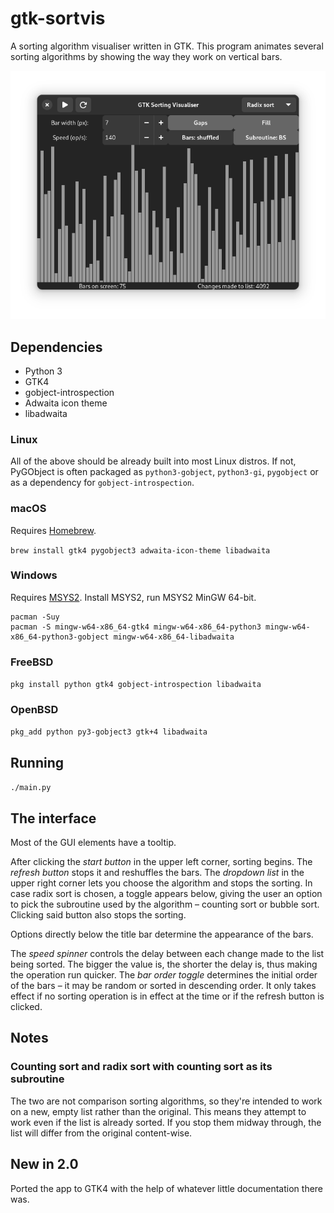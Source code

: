 # gtk-sortvis
A sorting algorithm visualiser written in GTK. This program animates several sorting algorithms by showing the way they work on vertical bars.

![Screenshot](screenshot.png)

## Dependencies
* Python 3
* GTK4
* gobject-introspection
* Adwaita icon theme
* libadwaita

### Linux
All of the above should be already built into most Linux distros. If not, PyGObject is often packaged as `python3-gobject`, `python3-gi`, `pygobject` or as a dependency for `gobject-introspection`.

### macOS
Requires [Homebrew](https://brew.sh).

`brew install gtk4 pygobject3 adwaita-icon-theme libadwaita`

### Windows
Requires [MSYS2](https://msys2.org). Install MSYS2, run MSYS2 MinGW 64-bit.

```
pacman -Suy
pacman -S mingw-w64-x86_64-gtk4 mingw-w64-x86_64-python3 mingw-w64-x86_64-python3-gobject mingw-w64-x86_64-libadwaita
```

### FreeBSD
`pkg install python gtk4 gobject-introspection libadwaita`

### OpenBSD
`pkg_add python py3-gobject3 gtk+4 libadwaita`

## Running
`./main.py`

## The interface
Most of the GUI elements have a tooltip.

After clicking the *start button* in the upper left corner, sorting begins. The *refresh button* stops it and reshuffles the bars. The *dropdown list* in the upper right corner lets you choose the algorithm and stops the sorting. In case radix sort is chosen, a toggle appears below, giving the user an option to pick the subroutine used by the algorithm – counting sort or bubble sort. Clicking said button also stops the sorting.

Options directly below the title bar determine the appearance of the bars.

The *speed spinner* controls the delay between each change made to the list being sorted. The bigger the value is, the shorter the delay is, thus making the operation run quicker. The *bar order toggle* determines the initial order of the bars – it may be random or sorted in descending order. It only takes effect if no sorting operation is in effect at the time or if the refresh button is clicked.

## Notes

### Counting sort and radix sort with counting sort as its subroutine
The two are not comparison sorting algorithms, so they're intended to work on a new, empty list rather than the original. This means they attempt to work even if the list is already sorted. If you stop them midway through, the list will differ from the original content-wise.

## New in 2.0

Ported the app to GTK4 with the help of whatever little documentation there was.